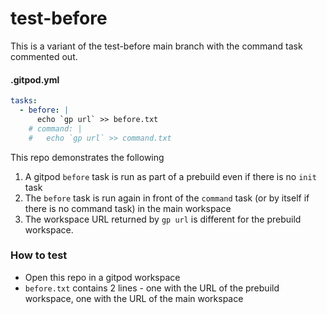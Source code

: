 # test-before

This is a variant of the test-before main branch with the command task commented out. 

#### .gitpod.yml
```yaml
tasks:
  - before: |
      echo `gp url` >> before.txt
    # command: |
    #   echo `gp url` >> command.txt
```

This repo demonstrates the following

1. A gitpod `before` task is run as part of a prebuild even if there is no `init` task
2. The `before` task is run again in front of the `command` task (or by itself if there is no command task) in the main workspace
3. The workspace URL returned by `gp url` is different for the prebuild workspace.

### How to test

- Open this repo in a gitpod workspace
- `before.txt` contains 2 lines - one with the URL of the prebuild workspace, one with the URL of the main workspace
